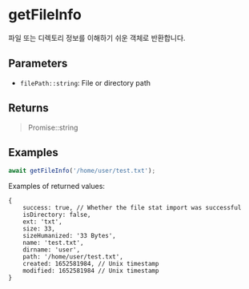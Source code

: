 # getFileInfo <Badge type="tip" text="JavaScript" />

파일 또는 디렉토리 정보를 이해하기 쉬운 객체로 반환합니다.

## Parameters

- `filePath::string`: File or directory path

## Returns

> Promise::string

## Examples

```javascript
await getFileInfo('/home/user/test.txt');
```

Examples of returned values:

```json5
{
	success: true, // Whether the file stat import was successful
	isDirectory: false,
	ext: 'txt',
	size: 33,
	sizeHumanized: '33 Bytes',
	name: 'test.txt',
	dirname: 'user',
	path: '/home/user/test.txt',
	created: 1652581984, // Unix timestamp
	modified: 1652581984 // Unix timestamp
}
```
